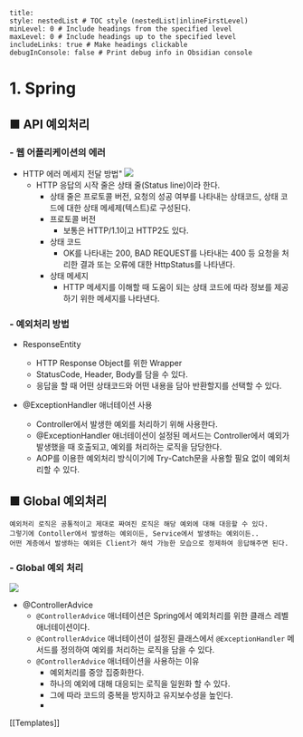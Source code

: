 ```table-of-contents
title: 
style: nestedList # TOC style (nestedList|inlineFirstLevel)
minLevel: 0 # Include headings from the specified level
maxLevel: 0 # Include headings up to the specified level
includeLinks: true # Make headings clickable
debugInConsole: false # Print debug info in Obsidian console
```

# 1. Spring
## ■ API 예외처리

### - 웹 어플리케이션의 에러
- HTTP 에러 메세지 전달 방법"
  ![](https://i.imgur.com/oYU7unb.png)
	- HTTP 응답의 시작 줄은 상태 줄(Status line)이라 한다.
		- 상태 줄은 프로토콜 버전, 요청의 성공 여부를 나타내는 상태코드, 상태 코드에 대한 상태 메세제(텍스트)로 구성된다.
		- 프로토콜 버전
			- 보통은 HTTP/1.1이고 HTTP2도 있다.
		- 상태 코드
			- OK를 나타내는 200, BAD REQUEST를 나타내는 400 등 요청을 처리한 결과 또는 오류에 대한 HttpStatus를 나타낸다.
		- 상태 메세지
			- HTTP 메세지를 이해할 때 도움이 되는 상태 코드에 따라 정보를 제공하기 위한 메세지를 나타낸다.


### - 예외처리 방법
- ResponseEntity
	- HTTP Response Object를 위한 Wrapper
	- StatusCode, Header, Body를 담을 수 있다.
	- 응답을 할 때 어떤 상태코드와 어떤 내용을 담아 반환할지를 선택할 수 있다.
	  
- @ExceptionHandler 애너테이션 사용
	- Controller에서 발생한 예외를 처리하기 위해 사용한다.
	- @ExceptionHandler 애너테이션이 설정된 메서드는 Controller에서 예외가 발생했을 때 호출되고, 예외를 처리하는 로직을 담당한다.
	- AOP를 이용한 예외처리 방식이기에 Try-Catch문을 사용할 필요 없이 예외처리할 수 있다.

## ■ Global 예외처리
```
예외처리 로직은 공통적이고 제대로 짜여진 로직은 해당 예외에 대해 대응할 수 있다.
그렇기에 Contoller에서 발생하는 예외이든, Service에서 발생하는 예외이든..
어떤 계층에서 발생하는 예외든 Client가 해석 가능한 모습으로 정제하여 응답해주면 된다.
```

### - Global 예외 처리
![](https://i.imgur.com/DGDvkHu.png)

- @ControllerAdvice
	- `@ControllerAdvice` 애너테이션은 Spring에서 예외처리를 위한 클래스 레벨 애너테이션이다.
	- `@ControllerAdvice` 애너테이션이 설정된 클래스에서 `@ExceptionHandler` 메서드를 정의하여 예외를 처리하는 로직을 담을 수 있다.
	- `@ControllerAdvice` 애너테이션을 사용하는 이유
		- 예외처리를 중앙 집중화한다.
		- 하나의 예외에 대해 대응되는 로직을 일원화 할 수 있다.
		- 그에 따라 코드의 중복을 방지하고 유지보수성을 높인다.
		- 


[[Templates]]

